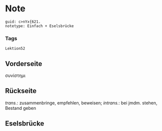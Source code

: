 # Note
```
guid: c>nYx{621.
notetype: Einfach + Eselsbrücke
```

### Tags
```
Lektion52
```

## Vorderseite
συνίστημι

## Rückseite
<i>trans.</i>: zusammenbringe, empfehlen, beweisen;
<i>intrans.</i>: bei jmdm. stehen, Bestand geben

## Eselsbrücke

